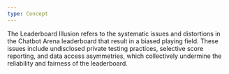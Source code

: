 ```yaml
---
type: Concept
---
```


The Leaderboard Illusion refers to the systematic issues and distortions in the Chatbot Arena leaderboard that result in a biased playing field. These issues include undisclosed private testing practices, selective score reporting, and data access asymmetries, which collectively undermine the reliability and fairness of the leaderboard.